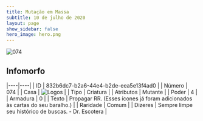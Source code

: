 ```yaml
---
title: Mutação em Massa
subtitle: 10 de julho de 2020
layout: page
show_sidebar: false
hero_image: hero.png
---
```


![074](https://cdn.keyforgegame.com/media/card_front/pt/479_074_WX8FX4JR7R5R_pt.png)

## Infomorfo

|----|----|
| ID | 832b6dc7-b2a6-44e4-b2de-eea5e13f4ad0 |
| Número | 074 |
| Casa | ![Logos](https://archonarcana.com/images/thumb/c/ce/Logos.png/22px-Logos.png "Logos") |
| Tipo | Criatura |
| Atributos | Mutante |
| Poder | 4 |
| Armadura | 0 |
| Texto | Propagar RR. (Esses ícones já foram adicionados às cartas do seu baralho.) |
| Raridade | Comum |
| Dizeres | Sempre limpe seu histórico de buscas.   - Dr. Escotera |
